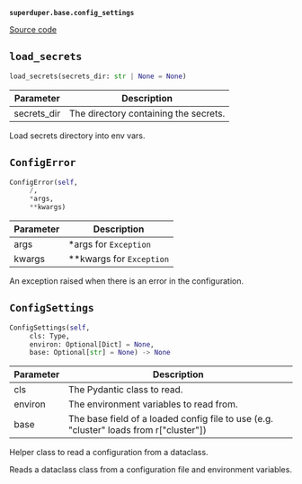 **`superduper.base.config_settings`** 

[Source code](https://github.com/superduper-io/superduper/blob/main/superduper/base/config_settings.py)

## `load_secrets` 

```python
load_secrets(secrets_dir: str | None = None)
```
| Parameter | Description |
|-----------|-------------|
| secrets_dir | The directory containing the secrets. |

Load secrets directory into env vars.

## `ConfigError` 

```python
ConfigError(self,
     /,
     *args,
     **kwargs)
```
| Parameter | Description |
|-----------|-------------|
| args | *args for `Exception` |
| kwargs | **kwargs for `Exception` |

An exception raised when there is an error in the configuration.

## `ConfigSettings` 

```python
ConfigSettings(self,
     cls: Type,
     environ: Optional[Dict] = None,
     base: Optional[str] = None) -> None
```
| Parameter | Description |
|-----------|-------------|
| cls | The Pydantic class to read. |
| environ | The environment variables to read from. |
| base | The base field of a loaded config file to use (e.g. "cluster" loads from r["cluster"]) |

Helper class to read a configuration from a dataclass.

Reads a dataclass class from a configuration file and environment variables.

